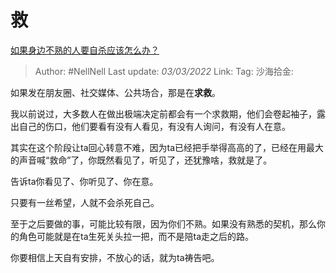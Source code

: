 # 救
[如果身边不熟的人要自杀应该怎么办？](https://www.zhihu.com/question/516216318/answer/2373062480)

> Author: #NellNell
> Last update: *03/03/2022*
> Link:
> Tag:
> 沙海拾金:

如果发在朋友圈、社交媒体、公共场合，那是在**求救**。

我以前说过，大多数人在做出极端决定前都会有一个求救期，他们会卷起袖子，露出自己的伤口，他们要看有没有人看见，有没有人询问，有没有人在意。

其实在这个阶段让ta回心转意不难，因为ta已经把手举得高高的了，已经在用最大的声音喊“救命”了，你既然看见了，听见了，还犹豫啥，救就是了。

告诉ta你看见了、你听见了、你在意。

只要有一丝希望，人就不会杀死自己。

至于之后要做的事，可能比较有限，因为你们不熟。如果没有熟悉的契机，那么你的角色可能就是在ta生死关头拉一把，而不是陪ta走之后的路。

你要相信上天自有安排，不放心的话，就为ta祷告吧。
